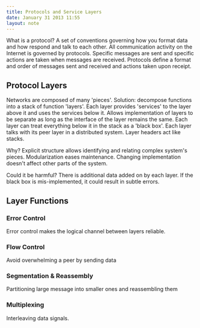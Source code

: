 ```yaml
---
title: Protocols and Service Layers
date: January 31 2013 11:55
layout: note
---
```


What is a protocol?  A set of conventions governing how you format data and how
respond and talk to each other.  All communication activity on the Internet is
governed by protocols.  Specific messages are sent and specific actions are
taken when messages are received.  Protocols define a format and order of messages
sent and received and actions taken upon receipt.

## Protocol Layers ##

Networks are composed of many 'pieces'.  Solution: decompose functions into a
stack of function 'layers'.  Each layer provides 'services' to the layer above
it and uses the services below it.  Allows implementation of layers to be
separate as long as the interface of the layer remains the same.  Each layer
can treat everything below it in the stack as a 'black box'.  Each layer talks
with its peer layer in a distributed system.  Layer headers act like stacks.

Why? Explicit structure allows identifying and relating complex system's pieces.
Modularization eases maintenance.  Changing implementation doesn't affect other
parts of the system.

Could it be harmful?  There is additional data added on by each layer.  If the
black box is mis-implemented, it could result in subtle errors.

## Layer Functions ##

### Error Control ###
Error control makes the logical channel between layers reliable.

### Flow Control ###

Avoid overwhelming a peer by sending data

### Segmentation &amp; Reassembly ###

Partitioning large message into smaller ones and reassembling them

### Multiplexing ###

Interleaving data signals.
